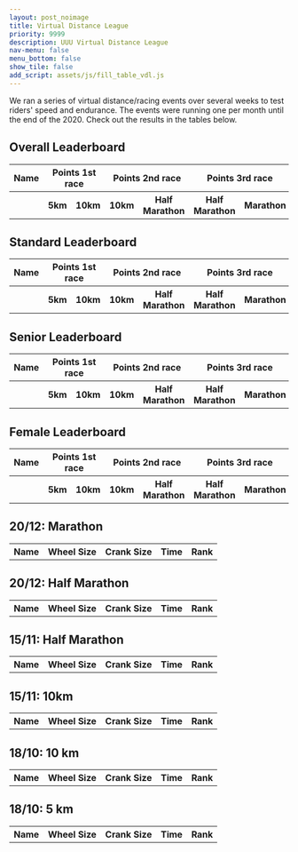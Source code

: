 ```yaml
---
layout: post_noimage
title: Virtual Distance League
priority: 9999
description: UUU Virtual Distance League
nav-menu: false
menu_bottom: false
show_tile: false
add_script: assets/js/fill_table_vdl.js
---
```


We ran a series of virtual distance/racing events over several weeks to test riders' speed and endurance. The events were running one per month until the end of the 2020. Check out the results in the tables below.

<html>
	<h2>Overall Leaderboard</h2>
	<table id='overall-leaderboard' style="width:100%">
      <tr>
        <th>Name</th>
        <th colspan="2">Points 1st race</th>
        <th colspan="2">Points 2nd race</th>
		<th colspan="2">Points 3rd race</th>
		<th>Sum</th>
		<th>Rank</th>
      </tr>
	  <tr>
		  <th></th>
		  <th>5km</th>
		  <th>10km</th>
		  <th>10km</th>
		  <th>Half Marathon</th>
		  <th>Half Marathon</th>
		  <th>Marathon</th>
		  <th></th>
		  <th></th>
	  </tr>
    </table>
	<h2>Standard Leaderboard</h2>
	<table id='standard-leaderboard' style="width:100%">
      <tr>
        <th>Name</th>
        <th colspan="2">Points 1st race</th>
        <th colspan="2">Points 2nd race</th>
		<th colspan="2">Points 3rd race</th>
		<th>Sum</th>
		<th>Rank</th>
      </tr>
	  <tr>
		  <th></th>
		  <th>5km</th>
		  <th>10km</th>
		  <th>10km</th>
		  <th>Half Marathon</th>
		  <th>Half Marathon</th>
		  <th>Marathon</th>
		  <th></th>
		  <th></th>
	  </tr>
    </table>
	<h2>Senior Leaderboard</h2>
	<table id='senior-leaderboard' style="width:100%">
      <tr>
        <th>Name</th>
        <th colspan="2">Points 1st race</th>
        <th colspan="2">Points 2nd race</th>
		<th colspan="2">Points 3rd race</th>
		<th>Sum</th>
		<th>Rank</th>
      </tr>
	  <tr>
		  <th></th>
		  <th>5km</th>
		  <th>10km</th>
		  <th>10km</th>
		  <th>Half Marathon</th>
		  <th>Half Marathon</th>
		  <th>Marathon</th>
		  <th></th>
		  <th></th>
	  </tr>
    </table>
	<h2>Female Leaderboard</h2>
	<table id='female-leaderboard' style="width:100%">
      <tr>
        <th>Name</th>
        <th colspan="2">Points 1st race</th>
        <th colspan="2">Points 2nd race</th>
		<th colspan="2">Points 3rd race</th>
		<th>Sum</th>
		<th>Rank</th>
      </tr>
	  <tr>
		  <th></th>
		  <th>5km</th>
		  <th>10km</th>
		  <th>10km</th>
		  <th>Half Marathon</th>
		  <th>Half Marathon</th>
		  <th>Marathon</th>
		  <th></th>
		  <th></th>
	  </tr>
    </table>
	<h2>20/12: Marathon</h2>
	<table id='marathon' style="width:100%">
      <tr>
        <th>Name</th>
		<th>Wheel Size</th>
		<th>Crank Size</th>
		<th>Time</th>
		<th>Rank</th>
      </tr>
    </table>
	<h2>20/12: Half Marathon</h2>
	<table id='second-half-marathon' style="width:100%">
      <tr>
        <th>Name</th>
		<th>Wheel Size</th>
		<th>Crank Size</th>
		<th>Time</th>
		<th>Rank</th>
      </tr>
    </table>
	<h2>15/11: Half Marathon</h2>
	<table id='first-half-marathon' style="width:100%">
      <tr>
        <th>Name</th>
		<th>Wheel Size</th>
		<th>Crank Size</th>
		<th>Time</th>
		<th>Rank</th>
      </tr>
    </table>
	<h2>15/11: 10km</h2>
	<table id='second-ten' style="width:100%">
      <tr>
        <th>Name</th>
		<th>Wheel Size</th>
		<th>Crank Size</th>
		<th>Time</th>
		<th>Rank</th>
      </tr>
	</table>
	<h2>18/10: 10 km</h2>
	<table id='first-ten' style="width:100%">
      <tr>
        <th>Name</th>
		<th>Wheel Size</th>
		<th>Crank Size</th>
		<th>Time</th>
		<th>Rank</th>
      </tr>
	</table>
	<h2>18/10: 5 km</h2>
	<table id='five' style="width:100%">
      <tr>
        <th>Name</th>
		<th>Wheel Size</th>
		<th>Crank Size</th>
		<th>Time</th>
		<th>Rank</th>
      </tr>
	</table>
</html>
